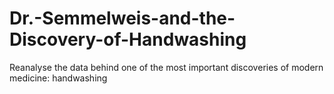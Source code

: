 # Dr.-Semmelweis-and-the-Discovery-of-Handwashing
Reanalyse the data behind one of the most important discoveries of modern medicine: handwashing
